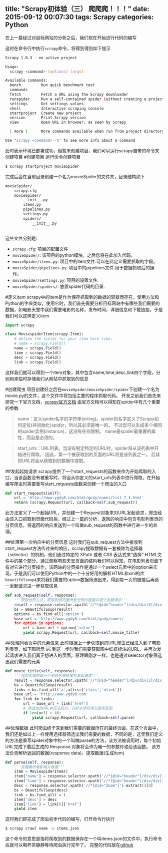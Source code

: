 title: "Scrapy初体验（三） 爬爬爬！！！"
date: 2015-09-12 00:07:30
tags: Scrapy 
categories: Python
---
在上一篇经过对目标网站的分析之后，我们现在开始进行代码的编写
<!--more-->

这时在命令行中执行`scrapy`命令，将得到得到如下提示
```bash
Scrapy 1.0.3 - no active project

Usage:
  scrapy <command> [options] [args]

Available commands:
  bench         Run quick benchmark test
  commands      
  fetch         Fetch a URL using the Scrapy downloader
  runspider     Run a self-contained spider (without creating a project)
  settings      Get settings values
  shell         Interactive scraping console
  startproject  Create new project
  version       Print Scrapy version
  view          Open URL in browser, as seen by Scrapy

  [ more ]      More commands available when run from project directory

Use "scrapy <command> -h" to see more info about a command

```
此时表示环境已部署成功，但暂未创建项目，我们可以运行scrapy自带的命令来创建项目
#创建项目
运行命令创建项目
```bash
$ scrapy startproject movieSpider
```
完成后会在当前目录创建一个名为movieSpider的文件夹，目录结构如下
```bash
movieSpider/
    scrapy.cfg
    movieSpider/
        __init__.py
        items.py
        pipelines.py
        settings.py
        spiders/
            __init__.py
            ...
```
这些文件分别是:

- `scrapy.cfg`: 项目的配置文件
- `movieSpider/`: 该项目的python模块。之后您将在此加入代码。
- `movieSpider/items.py`: 项目中的item文件.可以在此定义需要抓取的字段。
- `movieSpider/pipelines.py`: 项目中的pipelines文件.用于数据抓取后的操作。
- `movieSpider/settings.py`: 项目的设置文件.
- `movieSpider/spiders/`: 放置spider代码的目录.

#定义item
scrapy中的item是作为保存抓取到的数据的容器而存在，使用方法和Python的字典类似，使用它时，我们首先需要分析目标网站中有哪些我们需要的数据，如电影天堂中我们需要电影的名称，发布时间，详细信息和下载链接。于是我们可以这样定义item
```python
import scrapy

class MoviespiderItem(scrapy.Item):
    # define the fields for your item here like:
    # name = scrapy.Field()
    name = scrapy.Field()
    time = scrapy.Field()
    desc = scrapy.Field()
    link = scrapy.Field()
```
这样我们就可以得到一个item对象，其中包含name,time,desc,link四个字段，分别用来临时存储我们从网站中抓取到的信息

#创建爬虫
项目创建好之后在`movieSpider/movieSpider/spider`下创建一个名为movie.py的文件，这个文件中将包括主要的程序抓取代码。
开发之前我们首先来研究一下官方文档，[scrapy官方文档](http://scrapy-chs.readthedocs.org/zh_CN/latest/intro/tutorial.html)
由官方文档可以得知在spider中有几个重要的参数
> name：定义spider名字的字符串(string)。spider的名字定义了Scrapy如何定位(并初始化)spider，所以其必须是唯一的。 不过您可以生成多个相同的spider实例(instance)，这没有任何限制。 name是spider最重要的属性，而且是必须的。


> start_urls：URL列表。当没有制定特定的URL时，spider将从该列表中开始进行爬取。 因此，第一个被获取到的页面的URL将是该列表之一。 后续的URL将会从获取到的数据中提取。

##发起起始请求
scrapy提供了一个start_requests的函数来作为开始爬取的入口，当该函数没有被重写时，将会从你定义的start_urls列表中进行爬取，在开始编写爬虫时需要重写start_requests函数来创建一个爬虫的入口
```python
def start_requests(self):
    url = 'http://www.ygdy8.com/html/gndy/oumei/list_7_1.html'
    return [scrapy.Request(url, callback=self.sub_request)]
```
此方法定义了一个起始URL，并创建一个Request对象来对URL发起请求，爬虫经由该入口抓取到页面代码后，经过上一篇的分析，返回的响应中包含电影列表页的分页信息，将返回的响应发送到一个叫做sub_request的函数中进行进一步的处理。

##处理第一次响应中的分页信息
这时我们在sub_request方法中接收到start_request方法传过来的响应，scrapy提取数据有一套被称为选择器（selector）的机制，他们通过特定的 XPath 或者 CSS 表达式来“选择” HTML文件中的某个部分。通过观察电影天堂页面的结构我们可以得知，在电影列表页面下有对它进行分页操作，该网站的分页操作是通过一个select元素中的option来实现，于是我们可以使用Python中的一个十分好用的解析HTML和xml的库`beautifulsoup4`来将我们需要的option数据筛选出来，得到每一页的链接后再逐一发起请求进一步获取信息
```python
def sub_request(self, response):
    '''获取分页方法，获取到该页面所有分页的链接并逐个发起请求'''
    result = response.selector.xpath('//*[@id="header"]/div/div[3]/div[3]/div[2]/div[2]/div[2]/div').extract()[0]
    bs = BeautifulSoup(result)
    options = bs.find_all('option')
    base_url = 'http://www.ygdy8.com/html/gndy/oumei/
    for option in options:
        url = base_url + option['value']
        yield scrapy.Request(url, callback=self.movie_title)
```
##处理列表页中的元素信息
此时根据上一步获取到的URL爬虫已经进入到了电影列表页，如下图所示
![](http://7xicmj.com1.z0.glb.clouddn.com/dytt4.png)
到这一步时我们需要获取图中红框标注的URL，并再次发起请求进入我们真正想进入的页面，原理跟刚才一样，也是通过selector对象筛选出我们需要的元素
```python
def movie_title(self, response):
    '''找到页面的每一个电影列表链接并发起请求'''
    result = response.selector.xpath('//*[@id="header"]/div/div[3]/div[3]/div[2]/div[2]/div[2]/ul').extract()[0]
    bs = BeautifulSoup(result)
    links = bs.find_all('a',attrs={'class','ulink'})
    base_url = 'http://www.ygdy8.com'
    for link in links:
        url = base_url + link['href']
        # 筛选出的URL中无法区分，只好以字符串长度来区别
        if len(url) > 46:
            yield scrapy.Request(url, callback=self.parse)
```
##处理数据
此时爬虫终于来到我们需要的数据所在的最终页面，在这个页面中，我们还是如以上一样使用选择器筛选出我们需要的数据，不同的是，这里我们定义的方法是重写spider对象中的一个叫做parse的方法，该方法被调用时，每个初始URL完成下载后生成的 Response 对象将会作为唯一的参数传递给该函数。 该方法负责解析返回的数据(response data)，提取数据(生成item)
```python
def parse(self, response):
    '''处理最终电影相关数据'''
    item = MoviespiderItem()
    item['name'] = response.selector.xpath('//*[@id="header"]/div/div[3]/div[3]/div[2]/div[2]/div[1]/h1/font/text()').extract()
    item['time'] = response.selector.xpath('//*[@id="header"]/div/div[3]/div[3]/div[2]/div[2]/div[2]/ul/text()').extract()
    desc = response.selector.xpath('//*[@id="Zoom"]').extract()[0]
    bs = BeautifulSoup(desc)
    link = bs.find_all('a')
    item['desc'] = desc
    item['link'] = link[0]['href']
    yield item
```

这时我们即完成了爬虫初步代码的编写，打开命令行执行
```bash
$ scrapy crawl name -o items.json
```
这个命令的意思是指将爬取到的数据保存在一个叫items.json的文件中，执行命令后就可以喝杯茶静静等待爬虫执行完毕了。
完整的代码放在[github](https://github.com/lybc/spider/tree/movieSpider)